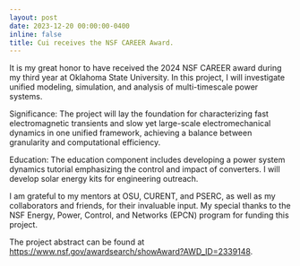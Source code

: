 ```yaml
---
layout: post
date: 2023-12-20 00:00:00-0400
inline: false
title: Cui receives the NSF CAREER Award.
---
```


It is my great honor to have received the 2024 NSF CAREER award during my third
year at Oklahoma State University. In this project, I will investigate unified
modeling, simulation, and analysis of multi-timescale power systems.

Significance: The project will lay the foundation for characterizing fast
electromagnetic transients and slow yet large-scale electromechanical dynamics
in one unified framework, achieving a balance between granularity and
computational efficiency.

Education: The education component includes developing a power system dynamics
tutorial emphasizing the control and impact of converters. I will develop solar
energy kits for engineering outreach.

I am grateful to my mentors at OSU, CURENT, and PSERC, as well as my
collaborators and friends, for their invaluable input. My special thanks to the
NSF Energy, Power, Control, and Networks (EPCN) program for funding this
project.

The project abstract can be found at
https://www.nsf.gov/awardsearch/showAward?AWD_ID=2339148.